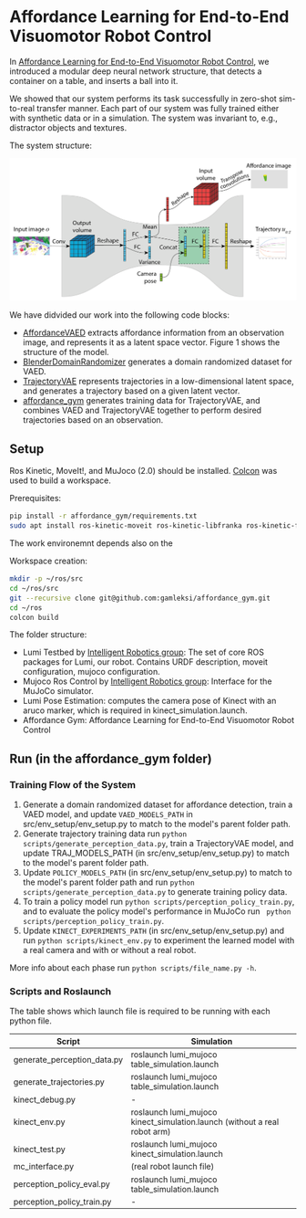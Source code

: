 # Affordance Learning for End-to-End Visuomotor Robot Control

In [Affordance Learning for End-to-End Visuomotor Robot Control](TODO), we introduced a modular deep neural network structure, 
that detects a container on a table, and inserts a ball into it.

We showed that our system performs its task successfully in zero-shot sim-to-real transfer manner.
Each part of our system was fully trained either with synthetic data or in a simulation.
The system was invariant to, e.g., distractor objects and textures.

The system structure:

![the structure](images/structure.png?raw=true)

We have didvided our work into the following code blocks:

* [AffordanceVAED](https://github.com/gamleksi/AffordanceVAED) extracts affordance information from an observation image, and represents it as a latent space vector. 
Figure 1 shows the structure of the model.
* [BlenderDomainRandomizer](https://github.com/gamleksi/BlenderDomainRandomizer) generates  a domain randomized dataset for VAED.
* [TrajectoryVAE](https://github.com/gamleksi/TrajectoryVAE) represents trajectories in a low-dimensional latent space, and generates a trajectory based on a given latent vector.
* [affordance_gym](https://github.com/gamleksi/affordance_gym) generates training data for TrajectoryVAE, and combines VAED and TrajectoryVAE together to perform desired trajectories based on an observation.

## Setup

Ros Kinetic, MoveIt!, and MuJoco (2.0) should be installed. 
[Colcon](https://colcon.readthedocs.io/en/released/) was used to build a workspace.

Prerequisites:
```sh
pip install -r affordance_gym/requirements.txt
sudo apt install ros-kinetic-moveit ros-kinetic-libfranka ros-kinetic-franka-ros
```

The work environemnt depends also on the 

Workspace creation:
```sh
mkdir -p ~/ros/src
cd ~/ros/src
git --recursive clone git@github.com:gamleksi/affordance_gym.git
cd ~/ros
colcon build
```

The folder structure:
* Lumi Testbed by [Intelligent Robotics group](http://irobotics.aalto.fi): The set of core ROS packages for Lumi, our robot. Contains URDF description, moveit configuration, mujoco configuration.
* Mujoco Ros Control by [Intelligent Robotics group](http://irobotics.aalto.fi): Interface for the MuJoCo simulator.
* Lumi Pose Estimation: computes the camera pose of Kinect with an aruco marker, which is required in kinect_simulation.launch.
* Affordance Gym: Affordance Learning for End-to-End Visuomotor Robot Control

## Run (in the affordance_gym folder)

### Training Flow of the System

1) Generate a domain randomized dataset for affordance detection, train a VAED model, and update ```VAED_MODELS_PATH``` in src/env_setup/env_setup.py to match to the model's parent folder path.
2) Generate trajectory training data run ```python scripts/generate_perception_data.py```, train a TrajectoryVAE model, and update TRAJ_MODELS_PATH (in src/env_setup/env_setup.py) to match to the model's parent folder path.
3) Update ```POLICY_MODELS_PATH``` (in src/env_setup/env_setup.py) to match to the model's parent folder path and run ```python scripts/generate_perception_data.py``` to generate training policy data.
4) To train a policy model run ```python scripts/perception_policy_train.py```, and to evaluate the policy model's performance in MuJoCo run ``` python scripts/perception_policy_train.py```.
5) Update ```KINECT_EXPERIMENTS_PATH``` (in src/env_setup/env_setup.py) and run ```python scripts/kinect_env.py``` to experiment the learned model with a real camera and with or without a real robot.

More info about each phase run ``` python scripts/file_name.py -h ```.

### Scripts and Roslaunch

The table shows which launch file is required to be running with each python file.

|Script|Simulation|
|---|---|
|generate_perception_data.py|roslaunch lumi_mujoco table_simulation.launch|
|generate_trajectories.py|roslaunch lumi_mujoco table_simulation.launch|
|kinect_debug.py|-|
|kinect_env.py|roslaunch lumi_mujoco kinect_simulation.launch (without a real robot arm)|
|kinect_test.py|roslaunch lumi_mujoco kinect_simulation.launch|
|mc_interface.py|(real robot launch file)|
|perception_policy_eval.py|roslaunch lumi_mujoco table_simulation.launch|
|perception_policy_train.py|-|
